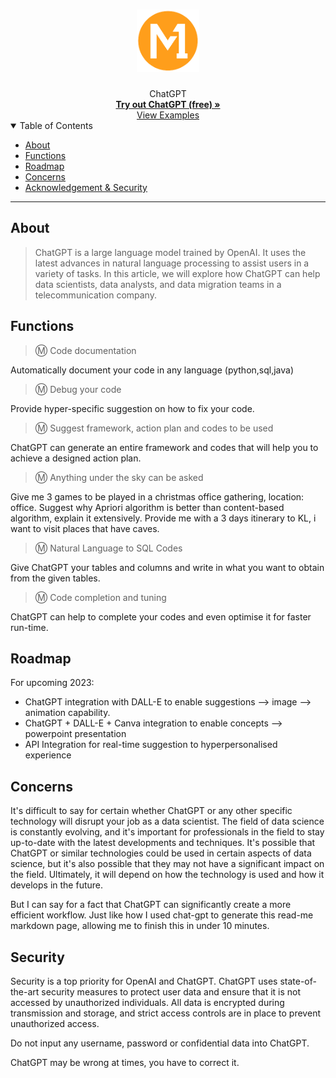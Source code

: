 <h1 align="center">
  <a href='https://github.com/M1-Private-Limited'>
    <!-- Please provide path to your logo here -->
    <img src='https://github.com/ONGQ0019/filedumps/raw/main/download-removebg-preview.png' alt="Logo" width="100" height="100">
  </a>
</h1>

<div align="center">
  ChatGPT
  <br />
  <a href="https://chat.openai.com/chat"><strong>Try out ChatGPT (free) »</strong></a>
  <br />
  <a href="https://github.com/M1-Private-Limited/TELCO_CHATGPT/tree/main/examples">View Examples</a>
</div>

<details open="open">
<summary>Table of Contents</summary>

- [About](#about)
- [Functions](#functions)
- [Roadmap](#roadmap)
- [Concerns](#concerns)
- [Acknowledgement & Security](#security)

</details>

---

## About

> ChatGPT is a large language model trained by OpenAI. It uses the latest advances in natural language processing to assist users in a variety of tasks. In this article, we will explore how ChatGPT can help data scientists, data analysts, and data migration teams in a telecommunication company.


</details>


## Functions

>:m: Code documentation

Automatically document your code in any language (python,sql,java)

>:m: Debug your code

Provide hyper-specific suggestion on how to fix your code.

>:m: Suggest framework, action plan and codes to be used

ChatGPT can generate an entire framework and codes that will help you to achieve a designed action plan.

>:m: Anything under the sky can be asked

Give me 3 games to be played in a christmas office gathering, location: office. Suggest why Apriori algorithm is better than content-based algorithm, explain it extensively. Provide me with a 3 days itinerary to KL, i want to visit places that have caves.

>:m: Natural Language to SQL Codes 

Give ChatGPT your tables and columns and write in what you want to obtain from the given tables. 


>:m: Code completion and tuning

ChatGPT can help to complete your codes and even optimise it for faster run-time.


## Roadmap

For upcoming 2023:

- ChatGPT integration with DALL-E to enable suggestions --> image --> animation capability. 
- ChatGPT + DALL-E + Canva integration to enable concepts --> powerpoint presentation
- API Integration for real-time suggestion to hyperpersonalised experience



## Concerns

It's difficult to say for certain whether ChatGPT or any other specific technology will disrupt your job as a data scientist. The field of data science is constantly evolving, and it's important for professionals in the field to stay up-to-date with the latest developments and techniques. It's possible that ChatGPT or similar technologies could be used in certain aspects of data science, but it's also possible that they may not have a significant impact on the field. Ultimately, it will depend on how the technology is used and how it develops in the future.

But I can say for a fact that ChatGPT can significantly create a more efficient workflow. Just like how I used chat-gpt to generate this read-me markdown page, allowing me to finish this in under 10 minutes.

## Security

Security is a top priority for OpenAI and ChatGPT. ChatGPT uses state-of-the-art security measures to protect user data and ensure that it is not accessed by unauthorized individuals. All data is encrypted during transmission and storage, and strict access controls are in place to prevent unauthorized access.

Do not input any username, password or confidential data into ChatGPT.

ChatGPT may be wrong at times, you have to correct it.


